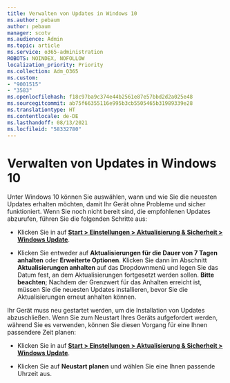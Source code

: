 ```yaml
---
title: Verwalten von Updates in Windows 10
ms.author: pebaum
author: pebaum
manager: scotv
ms.audience: Admin
ms.topic: article
ms.service: o365-administration
ROBOTS: NOINDEX, NOFOLLOW
localization_priority: Priority
ms.collection: Adm_O365
ms.custom:
- "9001515"
- "3583"
ms.openlocfilehash: f18c97ba9c374e44b2561e87e57bbd2d2a025e48
ms.sourcegitcommit: ab75f66355116e995b3cb5505465b31989339e28
ms.translationtype: HT
ms.contentlocale: de-DE
ms.lasthandoff: 08/13/2021
ms.locfileid: "58332780"
---
```

# <a name="manage-updates-in-windows-10"></a>Verwalten von Updates in Windows 10

Unter Windows 10 können Sie auswählen, wann und wie Sie die neuesten Updates erhalten möchten, damit Ihr Gerät ohne Probleme und sicher funktioniert. Wenn Sie noch nicht bereit sind, die empfohlenen Updates abzurufen, führen Sie die folgenden Schritte aus:

- Klicken Sie in auf **[Start > Einstellungen > Aktualisierung & Sicherheit > Windows Update](ms-settings:windowsupdate)**.

- Klicken Sie entweder auf **Aktualisierungen für die Dauer von 7 Tagen anhalten** oder **Erweiterte Optionen**. Klicken Sie dann im Abschnitt **Aktualisierungen anhalten** auf das Dropdownmenü und legen Sie das Datum fest, an dem Aktualisierungen fortgesetzt werden sollen. 
    **Bitte beachten**; Nachdem der Grenzwert für das Anhalten erreicht ist, müssen Sie die neuesten Updates installieren, bevor Sie die Aktualisierungen erneut anhalten können.

Ihr Gerät muss neu gestartet werden, um die Installation von Updates abzuschließen. Wenn Sie zum Neustart Ihres Geräts aufgefordert werden, während Sie es verwenden, können Sie diesen Vorgang für eine Ihnen passendere Zeit planen:

- Klicken Sie in auf **[Start > Einstellungen > Aktualisierung & Sicherheit > Windows Update](ms-settings:windowsupdate)**.

- Klicken Sie auf **Neustart planen** und wählen Sie eine Ihnen passende Uhrzeit aus.
